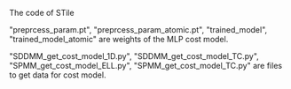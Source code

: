 The code of STile

"preprcess_param.pt", "preprcess_param_atomic.pt", "trained_model", "trained_model_atomic" are weights of the MLP cost model.

"SDDMM_get_cost_model_1D.py", "SDDMM_get_cost_model_TC.py", "SPMM_get_cost_model_ELL.py", "SPMM_get_cost_model_TC.py" are files to get data for cost model.
